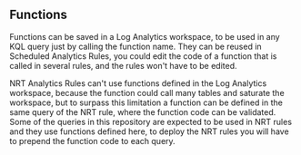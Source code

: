 ## Functions

Functions can be saved in a Log Analytics workspace, to be used in any KQL query just by calling the function name.
They can be reused in Scheduled Analytics Rules, you could edit the code of a function that is called in several rules, and the rules won't have to be edited.

NRT Analytics Rules can't use functions defined in the Log Analytics workspace, because the function could call many tables and saturate the workspace, but to surpass this limitation a function can be defined in the same query of the NRT rule, where the function code can be validated.
Some of the queries in this repository are expected to be used in NRT rules and they use functions defined here, to deploy the NRT rules you will have to prepend the function code to each query.
